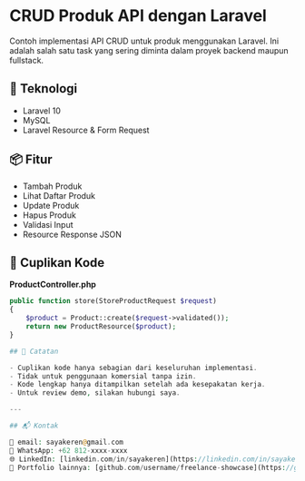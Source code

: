 # CRUD Produk API dengan Laravel

Contoh implementasi API CRUD untuk produk menggunakan Laravel. Ini adalah salah satu task yang sering diminta dalam proyek backend maupun fullstack.

## 🔧 Teknologi

- Laravel 10
- MySQL
- Laravel Resource & Form Request

## 📦 Fitur

- Tambah Produk
- Lihat Daftar Produk
- Update Produk
- Hapus Produk
- Validasi Input
- Resource Response JSON

## 📸 Cuplikan Kode

**ProductController.php**

```php
public function store(StoreProductRequest $request)
{
    $product = Product::create($request->validated());
    return new ProductResource($product);
}

## 📝 Catatan

- Cuplikan kode hanya sebagian dari keseluruhan implementasi.
- Tidak untuk penggunaan komersial tanpa izin.
- Kode lengkap hanya ditampilkan setelah ada kesepakatan kerja.
- Untuk review demo, silakan hubungi saya.

---

## 📬 Kontak

📧 email: sayakeren@gmail.com
📱 WhatsApp: +62 812-xxxx-xxxx
🌐 LinkedIn: [linkedin.com/in/sayakeren](https://linkedin.com/in/sayakeren)
📂 Portfolio lainnya: [github.com/username/freelance-showcase](https://github.com/username/freelance-showcase)
```
